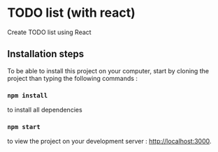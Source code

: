 # TODO list (with react)

Create TODO list using React

## Installation steps

To be able to install this project on your computer, start by cloning the project than typing the following commands :

### `npm install`

to install all dependencies

### `npm start`

to view the project on your development server : [http://localhost:3000](http://localhost:3000).
